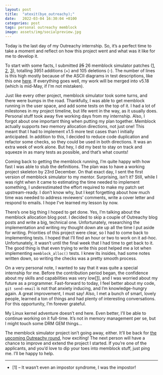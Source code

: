 ```yaml
---
layout: post
title:  "atexit(bye_outreachy);"
date:   2022-03-04 16:30:04 +0100
categories: post
tags: personal outreachy memblock
image: assets/img/socialpreview.jpg
---
```


Today is the last day of my Outreachy internship. So, it’s a perfect time to take a moment and reflect on how this project went and what was it like for me to develop it.

To start with some facts, I submitted ~~25~~ 26 memblock simulator patches ([1](https://lore.kernel.org/linux-mm/cover.1643796665.git.karolinadrobnik@gmail.com/), [2](https://lore.kernel.org/linux-mm/cover.1646055639.git.karolinadrobnik@gmail.com/),
[3](https://lore.kernel.org/linux-mm/20220304125249.253578-1-karolinadrobnik@gmail.com/)), totalling 3951 additions (+) and 105 deletions (-). The number of lines is this high mostly because of the ASCII diagrams in test descriptions, like this one
[here](https://lore.kernel.org/linux-mm/1c0ba11b8da5dc8f71ad45175c536fa4be720984.1646055639.git.karolinadrobnik@gmail.com/#iZ31tools:testing:memblock:tests:alloc_nid_api.c). If everything goes well, my work will be merged into v5.18 (which is mid-May, if I'm not mistaken).

Just like every other project, memblock simulator took some turns, and there were bumps in the road. Thankfully, I was able to get memblock running in the user space, and add some tests on the top of it. I had a lot of milestones in my project timeline, but life went in the way, as it usually does. Personal stuff took away five working days from my internship. Also, I forgot about one important thing when putting my plan together. Memblock actually supports _two_ memory allocation directions, not just one! This meant that I had to implement x1.5 more test cases than I initially anticipated. In addition to this, I decided to reduce code duplication and refactor some checks, so they could be used in both directions. It was an extra week of work alone. But hey, I did my best to stay on track and squeeze in as many tests as possible, and that’s what counts!

Coming back to getting the memblock running, I’m quite happy with how fast I was able to stub the definitions. The plan was to have a working project skeleton by 23rd December. On that exact day, I sent the first version of memblock simulator to my mentor. Surprising, isn’t it? Still, while I was right when it came to estimating the time needed to implement something, I underestimated the effort required to make my patch set upstream-ready. I don’t know why, but I kept forgetting about how much time was needed to address reviewers’ comments, write a cover letter and respond to emails. I hope I’ve learned my lesson by now.

There’s one big thing I hoped to get done. Yes, I’m talking about the memblock allocation blog post. I decided to skip a couple of Outreachy blog posts and write a big, technical one. Unfortunately, researching the implementation and writing my thought down ate up all the time I put aside for writing. Priorities of this project were clear, so I had to come back to implementing tests. I hoped that I’ll find an hour or two to work on it ad-hoc. Unfortunately, it wasn’t until the final week that I had time to get back to it. The good thing is that even trying to write this post helped me a lot when implementing `memblock_alloc()` tests. I knew its insides, had some notes written down, so writing the checks was a pretty smooth process.

On a very personal note, I wanted to say that it was quite a special internship for me. Before the contribution period began, the confidence about my skills and capabilities was very low<span id="back-1">[<a href="#foot-1">1</a>]</span>, and I was worried about my future as a programmer. Fast-forward to today, I feel better about my code, `git send-email` is not that anxiety inducing, and I’m knowledge-hungry again. A great improvement, I must say! Also, I met a bunch of smart, lovely people, learned a ton of things and had plenty of interesting conversations. For this opportunity, I’m forever grateful.

My Linux kernel adventure doesn’t end here. Even better, I’ll be able to continue working on it full-time. It’s not in memory management per se, but I might touch some DRM GEM things…

The memblock simulator project isn’t going away, either. It’ll be back for
[the upcoming Outreachy round](https://www.outreachy.org/apply/project-selection/#linux-kernel), how exciting! The next person will have a chance to improve and extend the project I started. If you’re one of the applicants, and you’d love to dip your toes into memblock stuff, just ping me. I’ll be happy to help.


<hr/>

<ul class="footnotes">
<li>
    <div id="foot-1">
    [1] – It wasn’t even an impostor syndrome, I was the impostor!
    </div>
</li>
